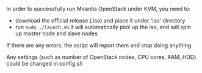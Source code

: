 In order to successfully run Mirantis OpenStack under KVM, you need to:

*   download the official release (.iso) and place it under 'iso' directory
*   run ``sudo ./launch.sh``.it will automatically pick up the iso, and will spin up master node and
slave nodes

If there are any errors, the script will report them and stop doing anything.

Any settings (such as number of OpenStack nodes, CPU cores, RAM, HDD) could be changed in config.sh
